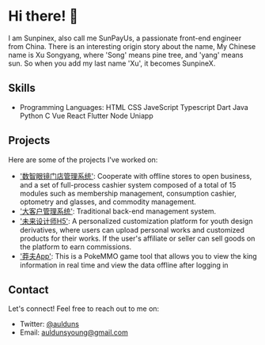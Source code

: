 # Hi there! 👋
I am Sunpinex, also call me SunPayUs, a passionate front-end engineer from China.
There is an interesting origin story about the name, My Chinese name is Xu Songyang, where 'Song' means pine tree, and 'yang' means sun. So when you add my last name 'Xu', it becomes SunpineX.

## Skills
- Programming Languages: HTML CSS JaveScript Typescript Dart Java Python C Vue React Flutter Node Uniapp

## Projects
Here are some of the projects I've worked on:
- ['数智眼镜门店管理系统'](http://store.useeglass.com/): Cooperate with offline stores to open business, and a set of full-process cashier system composed of a total of 15 modules such as membership management, consumption cashier, optometry and glasses, and commodity management.
- ['大客户管理系统'](https://cms.ngdonline.cn/): Traditional back-end management system.
- ['未来设计师H5'](https://shop.ngdonline.cn/wap): A personalized customization platform for youth design derivatives, where users can upload personal works and customized products for their works. If the user's affiliate or seller can sell goods on the platform to earn commissions.
- ['莽夫App'](https://gitee.com/sunpine1001/pokemmo-reckless-app): This is a PokeMMO game tool that allows you to view the king information in real time and view the data offline after logging in

## Contact
Let's connect! Feel free to reach out to me on:
- Twitter: [@aulduns](https://twitter.com/aulduns)
- Email: auldunsyoung@gmail.com

